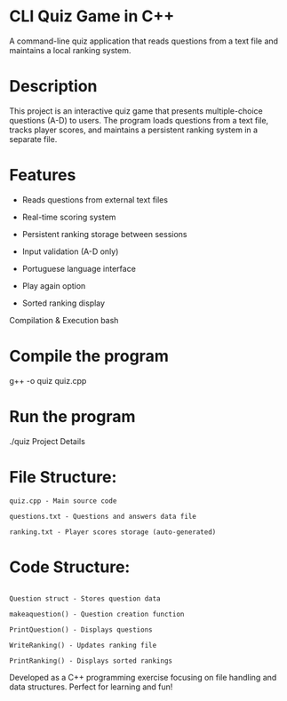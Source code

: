 # CLI Quiz Game in C++

A command-line quiz application that reads questions from a text file and maintains a local ranking system.

# Description
This project is an interactive quiz game that presents multiple-choice questions (A-D) to users. The program loads questions from a text file, tracks player scores, and maintains a persistent ranking system in a separate file.

# Features
- Reads questions from external text files

- Real-time scoring system

- Persistent ranking storage between sessions

- Input validation (A-D only)

- Portuguese language interface

- Play again option

- Sorted ranking display

 Compilation & Execution
bash
# Compile the program
g++ -o quiz quiz.cpp

# Run the program
./quiz
 Project Details
 
# File Structure:
```
quiz.cpp - Main source code

questions.txt - Questions and answers data file

ranking.txt - Player scores storage (auto-generated)
```

# Code Structure:
```

Question struct - Stores question data

makeaquestion() - Question creation function

PrintQuestion() - Displays questions

WriteRanking() - Updates ranking file

PrintRanking() - Displays sorted rankings
```

Developed as a C++ programming exercise focusing on file handling and data structures. Perfect for learning and fun!
